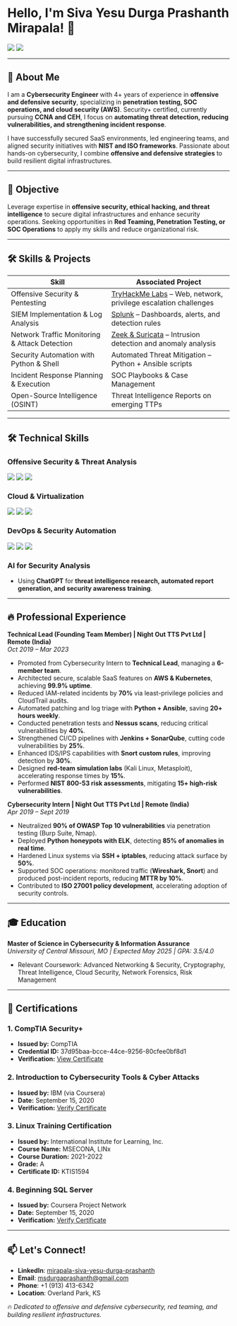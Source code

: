 # Hello, I'm Siva Yesu Durga Prashanth Mirapala! 👋

<a href="https://www.linkedin.com/in/mirapala-siva-yesu-durga-prashanth/"><img src="https://img.shields.io/badge/-LinkedIn-0072b1?&style=for-the-badge&logo=linkedin&logoColor=white" /></a>
<a href="mailto:msdurgaprashanth@gmail.com"><img src="https://img.shields.io/badge/-Email-D14836?&style=for-the-badge&logo=gmail&logoColor=white" /></a>

---

## 🚀 About Me
I am a **Cybersecurity Engineer** with 4+ years of experience in **offensive and defensive security**, specializing in **penetration testing, SOC operations, and cloud security (AWS)**. Security+ certified, currently pursuing **CCNA and CEH**, I focus on **automating threat detection, reducing vulnerabilities, and strengthening incident response**.  

I have successfully secured SaaS environments, led engineering teams, and aligned security initiatives with **NIST and ISO frameworks**. Passionate about hands-on cybersecurity, I combine **offensive and defensive strategies** to build resilient digital infrastructures.

---

## 🎯 Objective
Leverage expertise in **offensive security, ethical hacking, and threat intelligence** to secure digital infrastructures and enhance security operations. Seeking opportunities in **Red Teaming, Penetration Testing, or SOC Operations** to apply my skills and reduce organizational risk.

---

## 🛠️ Skills & Projects
| Skill                                         | Associated Project         |
|-----------------------------------------------|----------------------------|
| Offensive Security & Pentesting              | [TryHackMe Labs](https://tryhackme.com/p/msydprashanth) – Web, network, privilege escalation challenges |
| SIEM Implementation & Log Analysis           | [Splunk](https://splunk.com) – Dashboards, alerts, and detection rules |
| Network Traffic Monitoring & Attack Detection | [Zeek & Suricata](https://zeek.org) – Intrusion detection and anomaly analysis |
| Security Automation with Python & Shell       | Automated Threat Mitigation – Python + Ansible scripts |
| Incident Response Planning & Execution        | SOC Playbooks & Case Management |
| Open-Source Intelligence (OSINT)             | Threat Intelligence Reports on emerging TTPs |

---

## 🛠️ Technical Skills

### Offensive Security & Threat Analysis
<div>
    <img src="https://img.shields.io/badge/-Metasploit-1679A7?&style=for-the-badge&logo=Metasploit&logoColor=white" />
    <img src="https://img.shields.io/badge/-Burp_Suite-F57921?&style=for-the-badge&logo=BurpSuite&logoColor=white" />
    <img src="https://img.shields.io/badge/-Wireshark-1679A7?&style=for-the-badge&logo=Wireshark&logoColor=white" />
</div>

### Cloud & Virtualization
<div>
    <img src="https://img.shields.io/badge/-AWS-FF9900?&style=for-the-badge&logo=amazonaws&logoColor=white" />
    <img src="https://img.shields.io/badge/-Docker-2496ED?&style=for-the-badge&logo=docker&logoColor=white" />
    <img src="https://img.shields.io/badge/-Kubernetes-326CE5?&style=for-the-badge&logo=kubernetes&logoColor=white" />
</div>

### DevOps & Security Automation
<div>
    <img src="https://img.shields.io/badge/-GitHub-181717?&style=for-the-badge&logo=GitHub&logoColor=white" />
    <img src="https://img.shields.io/badge/-Jenkins-D24939?&style=for-the-badge&logo=Jenkins&logoColor=white" />
    <img src="https://img.shields.io/badge/-Ansible-EE0000?&style=for-the-badge&logo=ansible&logoColor=white" />
</div>

### AI for Security Analysis
- Using **ChatGPT** for **threat intelligence research, automated report generation, and security awareness training**.

---

## 🔥 Professional Experience

**Technical Lead (Founding Team Member) | Night Out TTS Pvt Ltd | Remote (India)**  
*Oct 2019 – Mar 2023*  
- Promoted from Cybersecurity Intern to **Technical Lead**, managing a **6-member team**.  
- Architected secure, scalable SaaS features on **AWS & Kubernetes**, achieving **99.9% uptime**.  
- Reduced IAM-related incidents by **70%** via least-privilege policies and CloudTrail audits.  
- Automated patching and log triage with **Python + Ansible**, saving **20+ hours weekly**.  
- Conducted penetration tests and **Nessus scans**, reducing critical vulnerabilities by **40%**.  
- Strengthened CI/CD pipelines with **Jenkins + SonarQube**, cutting code vulnerabilities by **25%**.  
- Enhanced IDS/IPS capabilities with **Snort custom rules**, improving detection by **30%**.  
- Designed **red-team simulation labs** (Kali Linux, Metasploit), accelerating response times by **15%**.  
- Performed **NIST 800-53 risk assessments**, mitigating **15+ high-risk vulnerabilities**.

**Cybersecurity Intern | Night Out TTS Pvt Ltd | Remote (India)**  
*Apr 2019 – Sept 2019*  
- Neutralized **90% of OWASP Top 10 vulnerabilities** via penetration testing (Burp Suite, Nmap).  
- Deployed **Python honeypots with ELK**, detecting **85% of anomalies in real time**.  
- Hardened Linux systems via **SSH + iptables**, reducing attack surface by **50%**.  
- Supported SOC operations: monitored traffic (**Wireshark, Snort**) and produced post-incident reports, reducing **MTTR by 10%**.  
- Contributed to **ISO 27001 policy development**, accelerating adoption of security controls.

---

## 🎓 Education

**Master of Science in Cybersecurity & Information Assurance**  
*University of Central Missouri, MO | Expected May 2025 | GPA: 3.5/4.0*  
- Relevant Coursework: Advanced Networking & Security, Cryptography, Threat Intelligence, Cloud Security, Network Forensics, Risk Management

---

## 📂 Certifications

### 1. CompTIA Security+
- **Issued by:** CompTIA  
- **Credential ID:** 37d95baa-bcce-44ce-9256-80cfee0bf8d1  
- **Verification:** [View Certificate](https://www.credly.com/badges/37d95baa-bcce-44ce-9256-80cfee0bf8d1/public_url)  

### 2. Introduction to Cybersecurity Tools & Cyber Attacks
- **Issued by:** IBM (via Coursera)  
- **Date:** September 15, 2020  
- **Verification:** [Verify Certificate](https://coursera.org/verify/4PK3NL5WHZLR)

### 3. Linux Training Certification
- **Issued by:** International Institute for Learning, Inc.  
- **Course Name:** MSECONA, LINx  
- **Course Duration:** 2021-2022  
- **Grade:** A  
- **Certificate ID:** KTIS1594

### 4. Beginning SQL Server
- **Issued by:** Coursera Project Network  
- **Date:** September 15, 2020  
- **Verification:** [Verify Certificate](https://coursera.org/verify/GFA3TCQQCXSJ)

---

## 📫 Let's Connect!
- **LinkedIn**: [mirapala-siva-yesu-durga-prashanth](https://www.linkedin.com/in/mirapala-siva-yesu-durga-prashanth/)  
- **Email**: msdurgaprashanth@gmail.com  
- **Phone**: +1 (913) 413-6342  
- **Location**: Overland Park, KS  

🔥 *Dedicated to offensive and defensive cybersecurity, red teaming, and building resilient infrastructures.*
